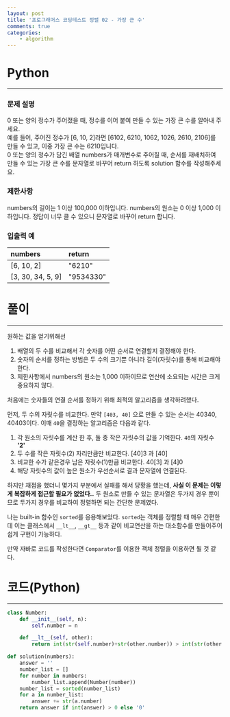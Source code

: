 ```yaml
---
layout: post
title: '프로그래머스 코딩테스트 정렬 02 - 가장 큰 수'
comments: true
categories:
    - algorithm
---
```

# Python
- - -
	
### 문제 설명
0 또는 양의 정수가 주어졌을 때, 정수를 이어 붙여 만들 수 있는 가장 큰 수를 알아내 주세요.   
예를 들어, 주어진 정수가 [6, 10, 2]라면 [6102, 6210, 1062, 1026, 2610, 2106]를 만들 수 있고, 이중 가장 큰 수는 6210입니다.   
0 또는 양의 정수가 담긴 배열 numbers가 매개변수로 주어질 때, 순서를 재배치하여 만들 수 있는 가장 큰 수를 문자열로 바꾸어 return 하도록 solution 함수를 작성해주세요.

### 제한사항
numbers의 길이는 1 이상 100,000 이하입니다.
numbers의 원소는 0 이상 1,000 이하입니다.
정답이 너무 클 수 있으니 문자열로 바꾸어 return 합니다.

### 입출력 예

| numbers           | return    |
| :---------------- | :-------- |
| [6, 10, 2]        | "6210"    |
| [3, 30, 34, 5, 9] | "9534330" |

# 풀이
- - -   

원하는 값을 얻기위해선

1. 배열의 두 수를 비교해서 각 숫자를 어떤 순서로 연결할지 결정해야 한다.
2. 숫자의 순서를 정하는 방법은 두 수의 크기뿐 아니라 길이(자릿수)를 통해 비교해야 한다.
3. 제한사항에서 numbers의 원소는 1,000 이하이므로 연산에 소요되는 시간은 크게 중요하지 않다.

처음에는 숫자들의 연결 순서를 정하기 위해 최적의 알고리즘을 생각하려했다.

먼저, 두 수의 자릿수를 비교한다. 만약 `[403, 40]` 으로 만들 수 있는 순서는 40340, 40403이다. 이때 `40`을 결정하는 알고리즘은 다음과 같다.
1. 각 원소의 자릿수를 계산 한 후, 둘 중 작은 자릿수의 값을 기억한다. `40`의 자릿수 __'2'__
2. 두 수를 작은 자릿수(2) 자리만큼만 비교한다. [40]3 과 [40]
3. 비교한 수가 같은경우 남은 자릿수(1)만큼 비교한다. 40[3] 과 [4]0
4. 해당 자릿수의 값이 높은 원소가 우선순서로 결과 문자열에 연결된다.

하지만 채점을 했더니 몇가지 부분에서 실패를 해서 당황을 했는데, __사실 이 문제는 이렇게 복잡하게 접근할 필요가 없었다..__ 두 원소로 만들 수 있는 문자열은 두가지 경우 뿐이므로 두가지 경우를 비교하여 정렬하면 되는 간단한 문제였다.

나는 built-in 함수인 `sorted`를 응용해보았다. `sorted`는 객체를 정렬할 때 매우 간편한데 이는 클래스에서 `__lt__`, `__gt__` 등과 같이 비교연산을 하는 대소함수를 만들어주어 쉽게 구현이 가능하다.

만약 자바로 코드를 작성한다면 `Comparator`를 이용한 객체 정렬을 이용하면 될 것 같다.

# 코드(Python)
- - -
```python
class Number:
    def __init__(self, n):
        self.number = n

    def __lt__(self, other):
        return int(str(self.number)+str(other.number)) > int(str(other.number)+str(self.number))

def solution(numbers):
    answer = ''
    number_list = []
    for number in numbers:
        number_list.append(Number(number))
    number_list = sorted(number_list)
    for a in number_list:
        answer += str(a.number)
    return answer if int(answer) > 0 else '0'
```